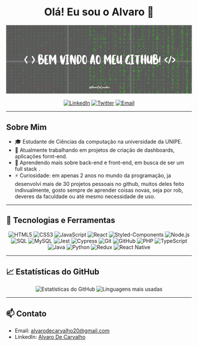 <h1 align="center">Olá! Eu sou o Alvaro  👋</h1>

<p align="center">
  <img src="https://raw.githubusercontent.com/AlvaroDeCarvalho/servidor_estatico/main/54654d85-9581-4318-ae7a-b39317eac05a-1640175571447.jpg" alt="Bem-vindo ao meu GitHub!">
</p>

<p align="center">
  <a href="https://www.linkedin.com/in/alvaro-de-carvalho/"><img src="https://img.shields.io/badge/LinkedIn-blue?style=flat&logo=linkedin" alt="LinkedIn"></a>
  <a href="https://x.com/AlvvaroCarvalho"><img src="https://img.shields.io/badge/Twitter-blue?style=flat&logo=twitter" alt="Twitter"></a>
  <a href="mailto:alvarodecarvalho20@gmail.com"><img src="https://img.shields.io/badge/Email-red?style=flat&logo=gmail" alt="Email"></a>
</p>

---

## Sobre Mim

- 🎓 Estudante de Ciências da computação na universidade da UNIPE.
- 🔭 Atualmente trabalhando em projetos de criação de dashboards, aplicações fornt-end.
- 🌱 Aprendendo mais sobre back-end e front-end, em busca de ser um full stack .
- ⚡ Curiosidade: em apenas 2 anos no mundo da programação, ja desenvolvi mais de 30 projetos pessoais no github, muitos deles feito indivualmente, gosto sempre de aprender coisas novas, seja por rob, deveres da faculdade ou até mesmo necessidade de uso.

---

## 🚀 Tecnologias e Ferramentas

<p align="center">
  <!-- Frontend -->
  <img src="https://img.shields.io/badge/HTML5-E34F26?style=flat&logo=html5&logoColor=white" alt="HTML5">
  <img src="https://img.shields.io/badge/CSS3-1572B6?style=flat&logo=css3&logoColor=white" alt="CSS3">
  <img src="https://img.shields.io/badge/JavaScript-F7DF1E?style=flat&logo=javascript&logoColor=black" alt="JavaScript">
  <img src="https://img.shields.io/badge/React-61DAFB?style=flat&logo=react&logoColor=black" alt="React">
  <img src="https://img.shields.io/badge/Styled--Components-DB7093?style=flat&logo=styled-components&logoColor=white" alt="Styled-Components">
  <!-- Backend -->
  <img src="https://img.shields.io/badge/Node.js-339933?style=flat&logo=node.js&logoColor=white" alt="Node.js">
  <!-- Banco de Dados -->
  <img src="https://img.shields.io/badge/SQL-336791?style=flat&logo=postgresql&logoColor=white" alt="SQL">
  <img src="https://img.shields.io/badge/MySQL-4479A1?style=flat&logo=mysql&logoColor=white" alt="MySQL">
  <!-- Testes -->
  <img src="https://img.shields.io/badge/Jest-C21325?style=flat&logo=jest&logoColor=white" alt="Jest">
  <img src="https://img.shields.io/badge/Cypress-17202C?style=flat&logo=cypress&logoColor=white" alt="Cypress">
  <!-- Outras -->
  <img src="https://img.shields.io/badge/Git-F05032?style=flat&logo=git&logoColor=white" alt="Git">
  <img src="https://img.shields.io/badge/GitHub-181717?style=flat&logo=github&logoColor=white" alt="GitHub">
  <!-- Linguagens -->
  <img src="https://img.shields.io/badge/PHP-777BB4?style=flat&logo=php&logoColor=white" alt="PHP">
  <img src="https://img.shields.io/badge/TypeScript-007ACC?style=flat&logo=typescript&logoColor=white" alt="TypeScript">
  <img src="https://img.shields.io/badge/Java-007396?style=flat&logo=java&logoColor=white" alt="Java">
  <img src="https://img.shields.io/badge/Python-3776AB?style=flat&logo=python&logoColor=white" alt="Python">
  <!-- Frameworks -->
  <img src="https://img.shields.io/badge/Redux-764ABC?style=flat&logo=redux&logoColor=white" alt="Redux">
  <img src="https://img.shields.io/badge/React_Native-61DAFB?style=flat&logo=react&logoColor=black" alt="React Native">
</p>

---

## 📈 Estatísticas do GitHub

<p align="center">
  <img src="https://github-readme-stats.vercel.app/api?username=AlvaroDeCarvalho&show_icons=true&theme=radical" alt="Estatísticas do GitHub">
  <img src="https://github-readme-stats.vercel.app/api/top-langs/?username=AlvaroDeCarvalho&layout=compact&theme=radical" alt="Linguagens mais usadas">
</p>

---

## 📫 Contato

- Email: [alvarodecarvalho20@gmail.com](mailto:seu-email@gmail.com)
- LinkedIn: [Alvaro De Carvalho](https://www.linkedin.com/in/alvaro-de-carvalho/)

